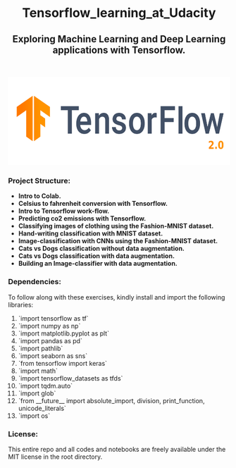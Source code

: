 <h1 align="center">Tensorflow_learning_at_Udacity</h1>
<h2 align="center">Exploring Machine Learning and Deep Learning applications with Tensorflow.</h2>
<br>

<p align='center'>
<img height=200 width=600 src='https://github.com/Lawrence-Krukrubo/Tensorflow_learning_at_Udacity/blob/master/tensorflow2.0.png?raw=true' alt='image of Tensorflow'>
</p>

<h3>Project Structure:</h3>

<p>
  <ul>
    <li><b>Intro to Colab.</b></li>
    <li><b>Celsius to fahrenheit conversion with Tensorflow.</b></li>
    <li><b>Intro to Tensorflow work-flow.</b></li>
    <li><b>Predicting co2 emissions with Tensorflow.</b></li>
    <li><b>Classifying images of clothing using the Fashion-MNIST dataset.</b></li>
    <li><b>Hand-writing classification with MNIST dataset.</b></li>
    <li><b>Image-classification with CNNs using the Fashion-MNIST dataset.</b></li>
    <li><b>Cats vs Dogs classification without data augmentation.</b></li>
    <li><b>Cats vs Dogs classification with data augmentation.</b></li>
    <li><b>Building an Image-classifier with data augmentation.</b></li>
  </ul>
</p>

<h3>Dependencies:</h3>
<p>
  To follow along with these exercises, kindly install and import the following libraries:
  <ol>
    <li>`import tensorflow as tf`</li>
    <li>`import numpy as np`</li>
    <li>`import matplotlib.pyplot as plt`</li>
    <li>`import pandas as pd`</li>
    <li>`import pathlib`</li>
    <li>`import seaborn as sns`</li>
    <li>`from tensorflow import keras`</li>
    <li>`import math`</li>
    <li>`import tensorflow_datasets as tfds`</li>
    <li>`import tqdm.auto`</li>
    <li>`import glob`</li>
    <li>`from __future__ import absolute_import, division, print_function, unicode_literals`</li>
    <li>`import os`</li>
  </ol>
</p>

<h3>License:</h3>
This entire repo and all codes and notebooks are freely available under the MIT license in the root directory.
